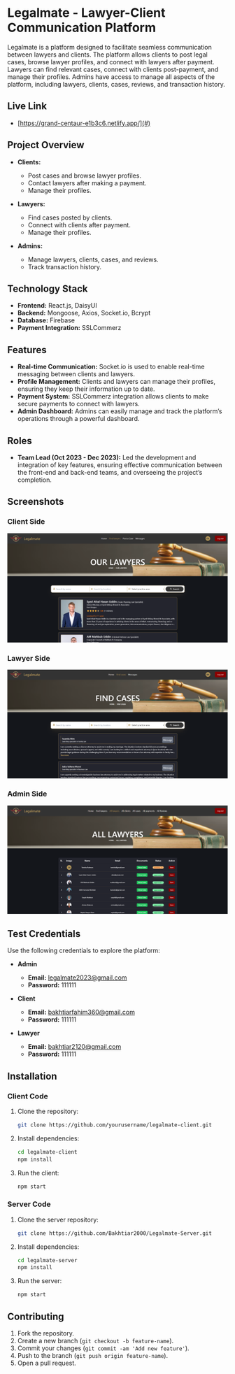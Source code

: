 # Legalmate - Lawyer-Client Communication Platform

Legalmate is a platform designed to facilitate seamless communication between lawyers and clients. The platform allows clients to post legal cases, browse lawyer profiles, and connect with lawyers after payment. Lawyers can find relevant cases, connect with clients post-payment, and manage their profiles. Admins have access to manage all aspects of the platform, including lawyers, clients, cases, reviews, and transaction history.

## Live Link
- [https://grand-centaur-e1b3c6.netlify.app/](#)

## Project Overview

- **Clients:** 
  - Post cases and browse lawyer profiles.
  - Contact lawyers after making a payment.
  - Manage their profiles.

- **Lawyers:** 
  - Find cases posted by clients.
  - Connect with clients after payment.
  - Manage their profiles.

- **Admins:**
  - Manage lawyers, clients, cases, and reviews.
  - Track transaction history.

## Technology Stack

- **Frontend:** React.js, DaisyUI
- **Backend:** Mongoose, Axios, Socket.io, Bcrypt
- **Database:** Firebase
- **Payment Integration:** SSLCommerz

## Features

- **Real-time Communication:** Socket.io is used to enable real-time messaging between clients and lawyers.
- **Profile Management:** Clients and lawyers can manage their profiles, ensuring they keep their information up to date.
- **Payment System:** SSLCommerz integration allows clients to make secure payments to connect with lawyers.
- **Admin Dashboard:** Admins can easily manage and track the platform’s operations through a powerful dashboard.

## Roles

- **Team Lead (Oct 2023 - Dec 2023):** Led the development and integration of key features, ensuring effective communication between the front-end and back-end teams, and overseeing the project’s completion.

## Screenshots

### Client Side
![Client Dashboard](public/Client%20Side.png)

### Lawyer Side
![Lawyer Dashboard](public/Lawyer%20Side.png)

### Admin Side
![Admin Dashboard](public/Admin%20Side.png)

## Test Credentials

Use the following credentials to explore the platform:

- **Admin**
  - **Email:** legalmate2023@gmail.com  
  - **Password:** 111111

- **Client**
  - **Email:** bakhtiarfahim360@gmail.com  
  - **Password:** 111111

- **Lawyer**
  - **Email:** bakhtiar2120@gmail.com  
  - **Password:** 111111

## Installation

### Client Code

1. Clone the repository:
    ```bash
    git clone https://github.com/yourusername/legalmate-client.git
    ```
2. Install dependencies:
    ```bash
    cd legalmate-client
    npm install
    ```
3. Run the client:
    ```bash
    npm start
    ```

### Server Code

1. Clone the server repository:
    ```bash
    git clone https://github.com/Bakhtiar2000/Legalmate-Server.git
    ```
2. Install dependencies:
    ```bash
    cd legalmate-server
    npm install
    ```
3. Run the server:
    ```bash
    npm start
    ```

## Contributing

1. Fork the repository.
2. Create a new branch (`git checkout -b feature-name`).
3. Commit your changes (`git commit -am 'Add new feature'`).
4. Push to the branch (`git push origin feature-name`).
5. Open a pull request.
